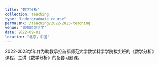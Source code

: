 ```yaml
---
title: "数学分析"
collection: teaching
type: "Undergraduate course"
permalink: /teaching/2022-2023-teaching
venue: "首都师范大学"
date: 2022-09-01
location: "北京，中国"
---
```


2022-2023学年作为助教承担首都师范大学数学科学学院拔尖班的《数学分析》课程，主讲《数学分析》的配套习题课。